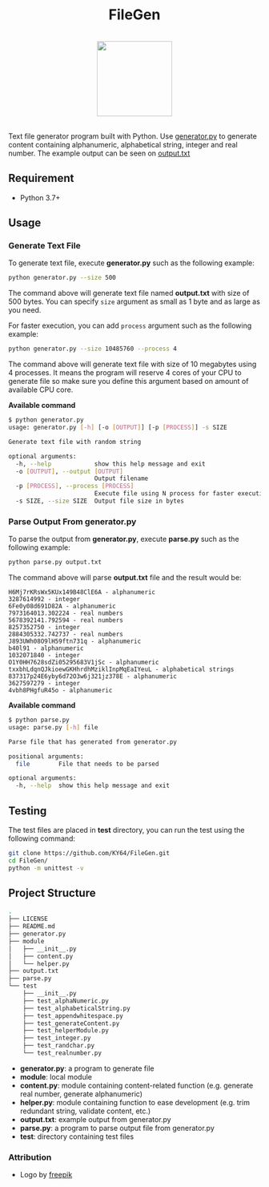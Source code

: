 <div align="center">
	<h1>FileGen</h1>
	<br />
	<image src="logo.svg" width=150 />
	<br />
	<br />
</div>

Text file generator program built with Python. Use [generator.py](./generator.py) to generate content containing alphanumeric, alphabetical string, integer and real number. The example output can be seen on [output.txt](./output.txt)

## Requirement

- Python 3.7+

## Usage

### Generate Text File

To generate text file, execute **generator.py** such as the following example:

```sh
python generator.py --size 500
```

The command above will generate text file named **output.txt** with size of 500 bytes. You can specify `size` argument as small as 1 byte and as large as you need.

For faster execution, you can add `process` argument such as the following example:

```sh
python generator.py --size 10485760 --process 4
```

The command above will generate text file with size of 10 megabytes using 4 processes. It means the program will reserve 4 cores of your CPU to generate file so make sure you define this argument based on amount of available CPU core.

**Available command**

```sh
$ python generator.py 
usage: generator.py [-h] [-o [OUTPUT]] [-p [PROCESS]] -s SIZE

Generate text file with random string

optional arguments:
  -h, --help            show this help message and exit
  -o [OUTPUT], --output [OUTPUT]
                        Output filename
  -p [PROCESS], --process [PROCESS]
                        Execute file using N process for faster execution
  -s SIZE, --size SIZE  Output file size in bytes
```

### Parse Output From generator.py

To parse the output from **generator.py**, execute **parse.py** such as the following example:

```sh
python parse.py output.txt
```

The command above will parse **output.txt** file and the result would be:

```
H6Mj7rKRsWx5KUx149B48ClE6A - alphanumeric
3287614992 - integer
6Fe0y08d691D82A - alphanumeric
7973164013.302224 - real numbers
5678392141.792594 - real numbers
8257352750 - integer
2884305332.742737 - real numbers
J893UWh08O9lH59ftn731q - alphanumeric
b40l91 - alphanumeric
1032071840 - integer
O1Y0HH7628sdZi05295683V1jSc - alphanumeric
txxbhLdqnQJkioewGKHhrdhMziklInpMqEaIYeuL - alphabetical strings
837317p24E6yby6d72O3w6j321jz378E - alphanumeric
3627597279 - integer
4vbh8PHgfuR45o - alphanumeric
```

**Available command**

```sh
$ python parse.py 
usage: parse.py [-h] file

Parse file that has generated from generator.py

positional arguments:
  file        File that needs to be parsed

optional arguments:
  -h, --help  show this help message and exit
```

## Testing

The test files are placed in **test** directory, you can run the test using the following command:

```sh
git clone https://github.com/KY64/FileGen.git
cd FileGen/
python -m unittest -v
```

## Project Structure

```sh
.
├── LICENSE
├── README.md
├── generator.py
├── module
│   ├── __init__.py
│   ├── content.py
│   └── helper.py
├── output.txt
├── parse.py
└── test
    ├── __init__.py
    ├── test_alphaNumeric.py
    ├── test_alphabeticalString.py
    ├── test_appendwhitespace.py
    ├── test_generateContent.py
    ├── test_helperModule.py
    ├── test_integer.py
    ├── test_randchar.py
    └── test_realnumber.py
```

- **generator.py**: a program to generate file
- **module**: local module
- **content.py**: module containing content-related function (e.g. generate real number, generate alphanumeric)
- **helper.py**: module containing function to ease development (e.g. trim redundant string, validate content, etc.)
- **output.txt**: example output from generator.py
- **parse.py**: a program to parse output file from generator.py
- **test**: directory containing test files

### Attribution

- Logo by [freepik](https://www.flaticon.com/authors/freepik)